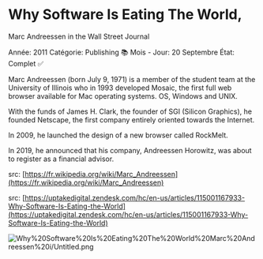 # Why Software Is Eating The World,
Marc Andreessen in the Wall Street Journal

Année: 2011
Catégorie: Publishing 📚
Mois - Jour: 20 Septembre
État: Complet ✅

Marc Andreessen (born July 9, 1971) is a member of the student team at the University of Illinois who in 1993 developed Mosaic, the first full web browser available for Mac operating systems. OS, Windows and UNIX.

With the funds of James H. Clark, the founder of SGI (Silicon Graphics), he founded Netscape, the first company entirely oriented towards the Internet.

In 2009, he launched the design of a new browser called RockMelt.

In 2019, he announced that his company, Andreessen Horowitz, was about to register as a financial advisor.

src: [https://fr.wikipedia.org/wiki/Marc_Andreessen](https://fr.wikipedia.org/wiki/Marc_Andreessen)

src: [https://uptakedigital.zendesk.com/hc/en-us/articles/115001167933-Why-Software-Is-Eating-the-World](https://uptakedigital.zendesk.com/hc/en-us/articles/115001167933-Why-Software-Is-Eating-the-World)

![Why%20Software%20Is%20Eating%20The%20World%20Marc%20Andreessen%20i/Untitled.png](Why%20Software%20Is%20Eating%20The%20World%20Marc%20Andreessen%20i/Untitled.png)